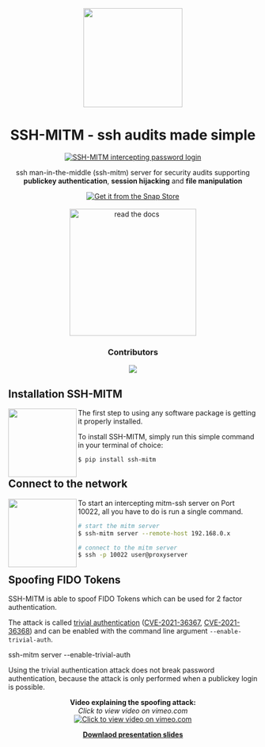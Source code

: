<div id="top" align="center">
<img src="https://github.com/ssh-mitm/ssh-mitm/raw/master/doc/images/ssh-mitm-logo.png" width="200"><br/>
</div>
<h1 align="center"> SSH-MITM - ssh audits made simple </h1>
<p align="center">
  <a href="https://www.ssh-mitm.at">
    <img alt="SSH-MITM intercepting password login" title="SSH-MITM" src="https://www.ssh-mitm.at/img/ssh-mitm-password.png?20220211" >
  </a>
  <p align="center">ssh man-in-the-middle (ssh-mitm) server for security audits supporting<br> <b>publickey authentication</b>, <b>session hijacking</b> and <b>file manipulation</b></p>
  <p align="center">
   <a href="https://snapcraft.io/ssh-mitm">
     <img alt="Get it from the Snap Store" src="https://snapcraft.io/static/images/badges/en/snap-store-black.svg" />
   </a>
   <br />
   <br />
   <a href="https://docs.ssh-mitm.at"><img src="https://read-the-docs-guidelines.readthedocs-hosted.com/_downloads/d9606423d87d78fcceae4ee2af883b12/logo-wordmark-dark.png" title="read the docs" width="256"></a>
  </p>
</p>


<h3 align="center">Contributors</h3>
<p align="center">
<a href="https://github.com/ssh-mitm/ssh-mitm/graphs/contributors">
  <img src="https://contrib.rocks/image?repo=ssh-mitm/ssh-mitm" />
</a>
</p>

## Installation SSH-MITM

<img src="https://www.ssh-mitm.at/assets/images/streamline-free/monitor-loading-progress.svg" align="left" width="138">

The first step to using any software package is getting it properly installed.

To install SSH-MITM, simply run this simple command in your terminal of choice:

    $ pip install ssh-mitm

## Connect to the network

<img src="https://www.ssh-mitm.at/assets/images/streamline-free/programmer-male.svg" align="left" width="138">

To start an intercepting mitm-ssh server on Port 10022, all you have to do is run a single command.

```bash
# start the mitm server
$ ssh-mitm server --remote-host 192.168.0.x

# connect to the mitm server
$ ssh -p 10022 user@proxyserver
```
## Spoofing FIDO Tokens

SSH-MITM is able to spoof FIDO Tokens which can be used for 2 factor authentication.

The attack is called [trivial authentication](https://docs.ssh-mitm.at/trivialauth.html) ([CVE-2021-36367](https://docs.ssh-mitm.at/CVE-2021-36367.html), [CVE-2021-36368](https://docs.ssh-mitm.at/CVE-2021-36368.html)) and can be enabled with the command line argument `--enable-trivial-auth`.

  ssh-mitm server --enable-trivial-auth

Using the trivial authentication attack does not break password authentication, because the attack is only performed when a publickey login is possible.

<p align="center">
  <b>Video explaining the spoofing attack:</b><br/>
  <i>Click to view video on vimeo.com</i><br/>
  <a href="https://vimeo.com/showcase/9059922/video/651517195">
  <img src="https://github.com/ssh-mitm/ssh-mitm/raw/master/doc/images/ds2021-video.png" alt="Click to view video on vimeo.com">
  </a>
</p>

<p align="center">
  <b><a href="https://github.com/ssh-mitm/ssh-mitm/files/7568291/deepsec.pdf">Downlaod presentation slides</a></b>
</p>
